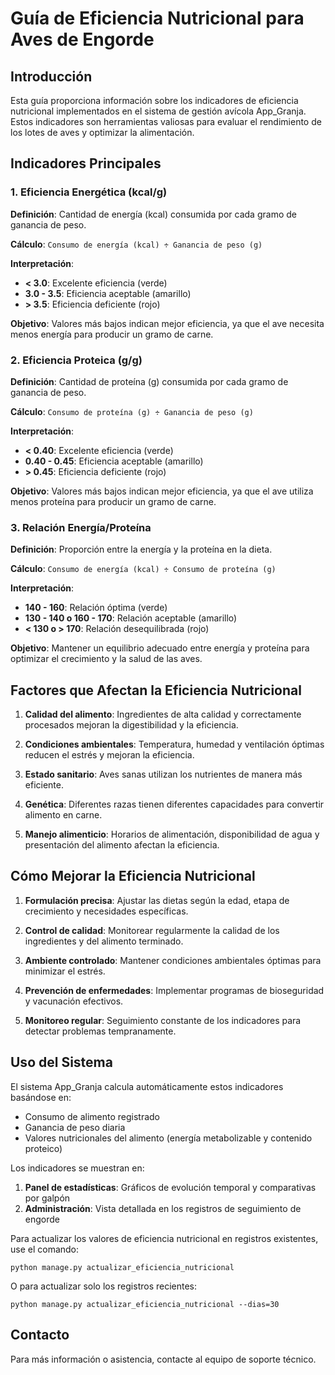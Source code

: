 # Guía de Eficiencia Nutricional para Aves de Engorde

## Introducción

Esta guía proporciona información sobre los indicadores de eficiencia nutricional implementados en el sistema de gestión avícola App_Granja. Estos indicadores son herramientas valiosas para evaluar el rendimiento de los lotes de aves y optimizar la alimentación.

## Indicadores Principales

### 1. Eficiencia Energética (kcal/g)

**Definición**: Cantidad de energía (kcal) consumida por cada gramo de ganancia de peso.

**Cálculo**: `Consumo de energía (kcal) ÷ Ganancia de peso (g)`

**Interpretación**:
- **< 3.0**: Excelente eficiencia (verde)
- **3.0 - 3.5**: Eficiencia aceptable (amarillo)
- **> 3.5**: Eficiencia deficiente (rojo)

**Objetivo**: Valores más bajos indican mejor eficiencia, ya que el ave necesita menos energía para producir un gramo de carne.

### 2. Eficiencia Proteica (g/g)

**Definición**: Cantidad de proteína (g) consumida por cada gramo de ganancia de peso.

**Cálculo**: `Consumo de proteína (g) ÷ Ganancia de peso (g)`

**Interpretación**:
- **< 0.40**: Excelente eficiencia (verde)
- **0.40 - 0.45**: Eficiencia aceptable (amarillo)
- **> 0.45**: Eficiencia deficiente (rojo)

**Objetivo**: Valores más bajos indican mejor eficiencia, ya que el ave utiliza menos proteína para producir un gramo de carne.

### 3. Relación Energía/Proteína

**Definición**: Proporción entre la energía y la proteína en la dieta.

**Cálculo**: `Consumo de energía (kcal) ÷ Consumo de proteína (g)`

**Interpretación**:
- **140 - 160**: Relación óptima (verde)
- **130 - 140 o 160 - 170**: Relación aceptable (amarillo)
- **< 130 o > 170**: Relación desequilibrada (rojo)

**Objetivo**: Mantener un equilibrio adecuado entre energía y proteína para optimizar el crecimiento y la salud de las aves.

## Factores que Afectan la Eficiencia Nutricional

1. **Calidad del alimento**: Ingredientes de alta calidad y correctamente procesados mejoran la digestibilidad y la eficiencia.

2. **Condiciones ambientales**: Temperatura, humedad y ventilación óptimas reducen el estrés y mejoran la eficiencia.

3. **Estado sanitario**: Aves sanas utilizan los nutrientes de manera más eficiente.

4. **Genética**: Diferentes razas tienen diferentes capacidades para convertir alimento en carne.

5. **Manejo alimenticio**: Horarios de alimentación, disponibilidad de agua y presentación del alimento afectan la eficiencia.

## Cómo Mejorar la Eficiencia Nutricional

1. **Formulación precisa**: Ajustar las dietas según la edad, etapa de crecimiento y necesidades específicas.

2. **Control de calidad**: Monitorear regularmente la calidad de los ingredientes y del alimento terminado.

3. **Ambiente controlado**: Mantener condiciones ambientales óptimas para minimizar el estrés.

4. **Prevención de enfermedades**: Implementar programas de bioseguridad y vacunación efectivos.

5. **Monitoreo regular**: Seguimiento constante de los indicadores para detectar problemas tempranamente.

## Uso del Sistema

El sistema App_Granja calcula automáticamente estos indicadores basándose en:
- Consumo de alimento registrado
- Ganancia de peso diaria
- Valores nutricionales del alimento (energía metabolizable y contenido proteico)

Los indicadores se muestran en:
1. **Panel de estadísticas**: Gráficos de evolución temporal y comparativas por galpón
2. **Administración**: Vista detallada en los registros de seguimiento de engorde

Para actualizar los valores de eficiencia nutricional en registros existentes, use el comando:
```
python manage.py actualizar_eficiencia_nutricional
```

O para actualizar solo los registros recientes:
```
python manage.py actualizar_eficiencia_nutricional --dias=30
```

## Contacto

Para más información o asistencia, contacte al equipo de soporte técnico.
